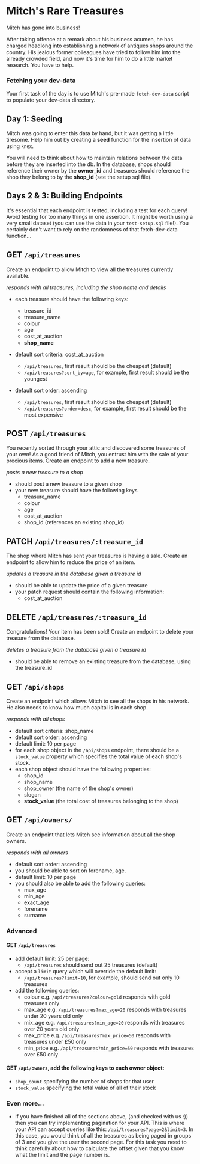 # Mitch's Rare Treasures

Mitch has gone into business!

After taking offence at a remark about his business acumen, he has charged headlong into establishing a network of antiques shops around the country. His jealous former colleagues have tried to follow him into the already crowded field, and now it's time for him to do a little market research. You have to help.

### Fetching your dev-data

Your first task of the day is to use Mitch's pre-made `fetch-dev-data` script to populate your dev-data directory.

## Day 1: Seeding

Mitch was going to enter this data by hand, but it was getting a little tiresome. Help him out by creating a **seed** function for the insertion of data using `knex`.

You will need to think about how to maintain relations between the data before they are inserted into the db.
In the database, shops should reference their owner by the **owner_id** and treasures should reference the shop they belong to by the **shop_id** (see the setup sql file).

## Days 2 & 3: Building Endpoints

It's essential that each endpoint is tested, including a test for each query! Avoid testing for too many things in one assertion.
It might be worth using a very small dataset (you can use the data in your `test-setup.sql` file!). You certainly don't want to rely on the randomness of that fetch-dev-data function...

## **GET** `/api/treasures`

Create an endpoint to allow Mitch to view all the treasures currently available.

_responds with all treasures, including the shop name and details_

- each treasure should have the following keys:

  - treasure_id
  - treasure_name
  - colour
  - age
  - cost_at_auction
  - **shop_name**

- default sort criteria: cost_at_auction

  - `/api/treasures`, first result should be the cheapest (default)
  - `/api/treasures?sort_by=age`, for example, first result should be the youngest

- default sort order: ascending
  - `/api/treasures`, first result should be the cheapest (default)
  - `/api/treasures?order=desc`, for example, first result should be the most expensive

## **POST** `/api/treasures`

You recently sorted through your attic and discovered some treasures of your own! As a good friend of Mitch, you entrust him with the sale of your precious items. Create an endpoint to add a new treasure.

_posts a new treasure to a shop_

- should post a new treasure to a given shop
- your new treasure should have the following keys
  - treasure_name
  - colour
  - age
  - cost_at_auction
  - shop_id (references an existing shop_id)

## **PATCH** `/api/treasures/:treasure_id`

The shop where Mitch has sent your treasures is having a sale. Create an endpoint to allow him to reduce the price of an item.

_updates a treasure in the database given a treasure id_

- should be able to update the price of a given treasure
- your patch request should contain the following information:
  - cost_at_auction

## **DELETE** `/api/treasures/:treasure_id`

Congratulations! Your item has been sold! Create an endpoint to delete your treasure from the database.

_deletes a treasure from the database given a treasure id_

- should be able to remove an existing treasure from the database, using the treasure_id

## **GET** `/api/shops`

Create an endpoint which allows Mitch to see all the shops in his network. He also needs to know how much capital is in each shop.

_responds with all shops_

- default sort criteria: shop_name
- default sort order: ascending
- default limit: 10 per page
- for each shop object in the `/api/shops` endpoint, there should be a `stock_value` property which specifies the total value of each shop's stock.
- each shop object should have the following properties:
  - shop_id
  - shop_name
  - shop_owner (the name of the shop's owner)
  - slogan
  - **stock_value** (the total cost of treasures belonging to the shop)

## **GET** `/api/owners/`

Create an endpoint that lets Mitch see information about all the shop owners.

_responds with all owners_

- default sort order: ascending
- you should be able to sort on forename, age.
- default limit: 10 per page
- you should also be able to add the following queries:
  - max_age
  - min_age
  - exact_age
  - forename
  - surname

### Advanced

#### **GET** `/api/treasures`

- add default limit: 25 per page:
  - `/api/treasures` should send out 25 treasures (default)
- accept a `limit` query which will override the default limit:
  - `/api/treasures?limit=10`, for example, should send out only 10 treasures
- add the following queries:
  - colour e.g. `/api/treasures?colour=gold` responds with gold treasures only
  - max_age e.g. `/api/treasures?max_age=20` responds with treasures under 20 years old only
  - mix_age e.g. `/api/treasures?min_age=20` responds with treasures over 20 years old only
  - max_price e.g. `/api/treasures?max_price=50` responds with treasures under £50 only
  - min_price e.g. `/api/treasures?min_price=50` responds with treasures over £50 only

#### **GET** `/api/owners`, add the following keys to each owner object:

- `shop_count` specifying the number of shops for that user
- `stock_value` specifying the total value of all of their stock

### Even more...

- If you have finished all of the sections above, (and checked with us :)) then you can try implementing pagination for your API. This is where your API can accept queries like this: `/api/treasures?page=2&limit=3`. In this case, you would think of all the treasures as being paged in groups of 3 and you give the user the second page. For this task you need to think carefully about how to calculate the offset given that you know what the limit and the page number is.
